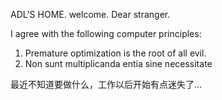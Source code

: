 ADL'S HOME. welcome. Dear stranger.

I agree with the following computer principles:

1. Premature optimization is the root of all evil.
2. Non sunt multiplicanda entia sine necessitate

最近不知道要做什么，工作以后开始有点迷失了...
